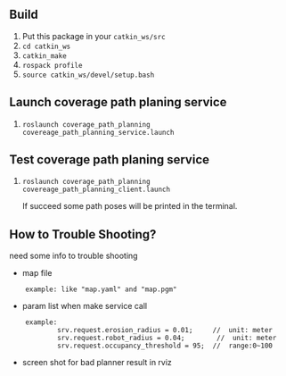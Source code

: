 ## Build

1. Put this package in your `catkin_ws/src`
2. `cd catkin_ws`
3. `catkin_make`
4. `rospack profile`
5. `source catkin_ws/devel/setup.bash`

## Launch coverage path planing service

1. `roslaunch coverage_path_planning covereage_path_planning_service.launch`

## Test coverage path planing service 

1. `roslaunch coverage_path_planning covereage_path_planning_client.launch`

   If succeed some path poses will be printed in the terminal.

## How to Trouble Shooting?

need some info to trouble shooting
- map file

```
    example: like "map.yaml" and "map.pgm"
```

- param list when make service call

```
    example: 
            srv.request.erosion_radius = 0.01;     //  unit: meter
            srv.request.robot_radius = 0.04;        //  unit: meter
            srv.request.occupancy_threshold = 95;  //  range:0~100
```

- screen shot for bad planner result in rviz


